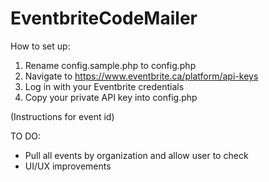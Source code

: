 # EventbriteCodeMailer

How to set up:
1. Rename config.sample.php to config.php
1. Navigate to https://www.eventbrite.ca/platform/api-keys
1. Log in with your Eventbrite credentials
1. Copy your private API key into config.php

(Instructions for event id)

TO DO:
* Pull all events by organization and allow user to check
* UI/UX improvements